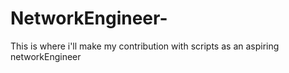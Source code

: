 # NetworkEngineer-
This is where i'll make my contribution with scripts as an aspiring networkEngineer
